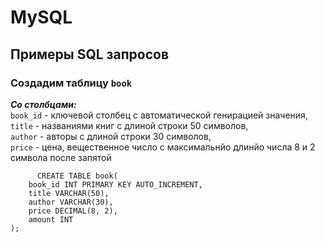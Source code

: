 # MySQL
## Примеры SQL запросов
### Создадим таблицу `book`
***Со столбцами:*** </br>
`book_id` - ключевой столбец с автоматической генирацией значения,</br>
`title` - названиями книг с длиной строки 50 символов,</br>
`author` - авторы с длиной строки 30 символов,</br>
`price` - цена, вещественное число с максимальнйо длинйо числа 8 и 2 символа после запятой
```MySQL
      CREATE TABLE book(
    book_id INT PRIMARY KEY AUTO_INCREMENT,
    title VARCHAR(50),
    author VARCHAR(30),
    price DECIMAL(8, 2),
    amount INT
);
```
